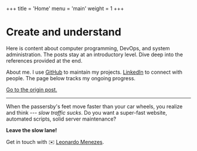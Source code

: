 +++
title = 'Home'
menu = 'main'
weight = 1
+++

# Create and understand

Here is content about computer programming, DevOps, and system administration. The posts stay at an introductory level. Dive deep into the references provided at the end.

About me. I use [GitHub](https://github.com/limaleomenezes) to maintain my projects. [LinkedIn](https://www.linkedin.com/in/limaleomenezes/) to connect with people. The page below tracks my ongoing progress.

[Go to the origin post.](/origin)

---

When the passersby's feet move faster than your car wheels, you realize and think --- *slow traffic sucks*. Do you want a super-fast website, automated scripts, solid server maintenance?

**Leave the slow lane!**

Get in touch with ✉️ [Leonardo
Menezes](mailto:limaleomenezes@gmail.com).
